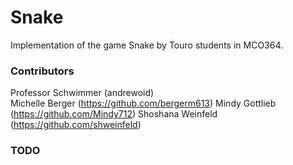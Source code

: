 # Snake
Implementation of the game Snake by Touro students in MCO364.

### Contributors

Professor Schwimmer (andrewoid)  
Michelle Berger (https://github.com/bergerm613)
Mindy Gottlieb (https://github.com/Mindy712)
Shoshana Weinfeld (https://github.com/shweinfeld)   

### TODO
